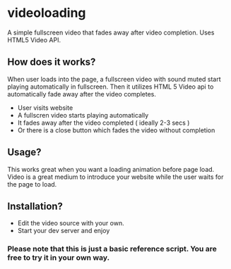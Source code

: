 # videoloading
A simple fullscreen video that fades away after video completion. Uses HTML5 Video API. 
## How does it works?
 When user loads into the page, a fullscreen video with sound muted start playing automatically in fullscreen. Then it utilizes HTML 5 Video api to automatically fade away after the video completes.

 - User visits website
 - A fullscren video starts playing automatically
 - It fades away after the video completed ( ideally 2-3 secs )
 - Or there is a close button which fades the video without completion
 
 ## Usage?
  This works great when you want a loading animation before page load. Video is a great medium to introduce your website while the user waits for the page to load.
  

## Installation?
 - Edit the video source with your own.
 - Start your dev server and enjoy
  
### Please note that this is just a basic reference script. You are free to try it in your own way.
  
